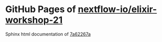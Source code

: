 GitHub Pages of [nextflow-io/elixir-workshop-21](https://github.com/nextflow-io/elixir-workshop-21.git)
===
Sphinx html documentation of [7a62267a](https://github.com/nextflow-io/elixir-workshop-21/tree/7a62267aa939e884952da6705469340d7f0e48e9)
